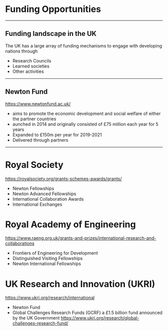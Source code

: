 # Funding Opportunities

---
## Funding landscape in the UK

The UK has a large array of funding mechanisms to engage with developing nations through

- Research Councils
- Learned societies
- Other activities

---

## Newton Fund

https://www.newtonfund.ac.uk/

- aims to promote the economic development and social welfare of either the partner countries
- aunched in 2014 and originally consisted of £75 million each year for 5 years
- Expanded to £150m per year for 2019-2021
- Delivered through partners

--- 

# Royal Society

https://royalsociety.org/grants-schemes-awards/grants/

- Newton Fellowships
- Newton Advanced Fellowships
- International Collaboration Awards
- International Exchanges

# Royal Academy of Engineering

https://www.raeng.org.uk/grants-and-prizes/international-research-and-collaborations

- Frontiers of Engineering for Development
- Distinguished Visiting Fellowships
- Newton International Fellowships

# UK Research and Innovation (UKRI)

https://www.ukri.org/research/international

- Newton Fund
- Global Challenges Research Funds (GCRF) a £1.5 billion fund announced by the UK Government
https://www.ukri.org/research/global-challenges-research-fund/



